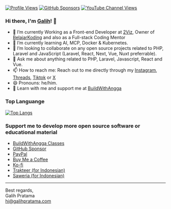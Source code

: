 [![Profile Views](https://komarev.com/ghpvc/?username=galpratama&color=blueviolet&style=flat)](https://galihpratama.com)
[![GitHub Sponsors](https://img.shields.io/github/sponsors/galpratama)](https://github.com/sponsors/galpratama)
[![YouTube Channel Views](https://img.shields.io/youtube/channel/views/UCTgD0-13PPQux8zZ6UQTYLA?style=social&label=YouTube)](https://youtube.com/@synclicious)

### Hi there, I'm [Galih](https://galihpratama.com)! 👋

- 🔭 I’m currently Working as a Front-end Developer at  [2Viz](https://2viz.io), Owner of [BelajarKoding](https://belajarkoding.com) and also as a Full-stack Coding Mentor 
- 🌱 I’m currently learning AI, MCP, Docker & Kubernetes.
- 👯 I’m looking to collaborate on  any open source projects related to PHP, Laravel and JavaScript (Laravel, React, Next, Vue, Nuxt preferrable).
- 💬 Ask me about anything related to PHP, Laravel, Javascript, React and Vue. 
- 📫 How to reach me: Reach out to me directly through my [Instagram](https://instagram.com/galih.pratama), [Threads](https://www.threads.net/@galih.pratama), [Tiktok](https://tiktok.com/@laraveltz)  or [X](https://x.com/galpratama)
- 😄 Pronouns: he/him.
- 🚀 Learn with me and support me at [BuildWithAngga](https://buildwithangga.com/mentor/galpratama)

### Top Languange

[![Top Langs](https://github-readme-stats.vercel.app/api/top-langs/?username=galpratama&layout=compact)](https://github.com/anuraghazra/github-readme-stats)

###  Support me to develop more open source software or educational material 

- [BuildWithAngga Classes](https://buildwithangga.com/mentor/galpratama)
- [GitHub Sponsor](https://github.com/sponsors/galpratama)
- [PayPal](https://paypal.me/laraveltz)
- [Buy Me a Coffee](https://buymeacoffee.com/galpratama)
- [Ko-fi](https://ko-fi.com/galpratama)
- [Trakteer (for Indonesian)](https://trakteer.id/galpratama/tip)
- [Saweria (for Indonesian)](https://saweria.co/galpratama)

---
Best regards,<br>
Galih Pratama<br>
hi@galihpratama.com
